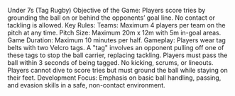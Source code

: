 Under 7s (Tag Rugby)
Objective of the Game: Players score tries by grounding the ball on or behind the opponents’ goal line. No contact or tackling is allowed.
Key Rules:
Teams: Maximum 4 players per team on the pitch at any time.
Pitch Size: Maximum 20m x 12m with 5m in-goal areas.
Game Duration: Maximum 10 minutes per half.
Gameplay:
Players wear tag belts with two Velcro tags. A "tag" involves an opponent pulling off one of these tags to stop the ball carrier, replacing tackling.
Players must pass the ball within 3 seconds of being tagged.
No kicking, scrums, or lineouts.
Players cannot dive to score tries but must ground the ball while staying on their feet.
Development Focus: Emphasis on basic ball handling, passing, and evasion skills in a safe, non-contact environment.
